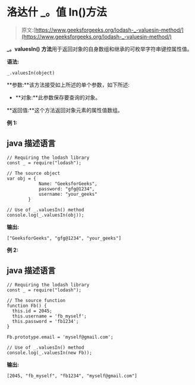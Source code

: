 # 洛达什 _。值 In()方法

> 原文:[https://www.geeksforgeeks.org/lodash-_-valuesin-method/](https://www.geeksforgeeks.org/lodash-_-valuesin-method/)

**_。valuesIn()** **方法**用于返回对象的自身数组和继承的可枚举字符串键控属性值。

**语法:**

```
_.valuesIn(object)

```

**参数:**该方法接受如上所述的单个参数，如下所述:

*   **对象:**此参数保存要查询的对象。

**返回值:**这个方法返回对象元素的属性值数组。

**例 1:**

## java 描述语言

```
// Requiring the lodash library  
const _ = require("lodash");  

// The source object
var obj = { 
            Name: "GeeksforGeeks", 
            password: "gfg@1234", 
            username: "your_geeks"
        }

// Use of _.valuesIn() method 
console.log(_.valuesIn(obj));
```

**输出:**

```
["GeeksforGeeks", "gfg@1234", "your_geeks"]

```

**例 2:**

## java 描述语言

```
// Requiring the lodash library  
const _ = require("lodash");  

// The source function
function Fb() {
  this.id = 2045;
  this.username = 'fb_myself';
  this.password = 'fb1234';
}

Fb.prototype.email = 'myself@gmail.com';

// Use of _.valuesIn() method 
console.log(_.valuesIn(new Fb));
```

**输出:**

```
[2045, "fb_myself", "fb1234", "myself@gmail.com"]

```